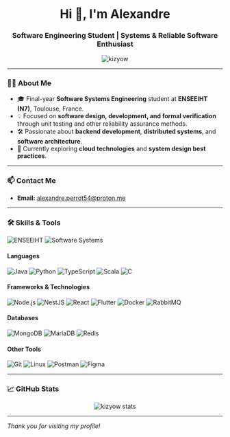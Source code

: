 <h1 align="center">Hi 👋, I'm Alexandre</h1>
<h3 align="center">Software Engineering Student | Systems & Reliable Software Enthusiast</h3>

<p align="center">
  <img src="https://komarev.com/ghpvc/?username=kizyow&label=Profile%20Views&color=0e75b6&style=flat" alt="kizyow" />
</p>

---

### 👨‍💻 About Me

- 🎓 Final-year **Software Systems Engineering** student at **ENSEEIHT (N7)**, Toulouse, France.
- 💡 Focused on **software design, development, and formal verification** through unit testing and other reliability assurance methods.
- 🛠️ Passionate about **backend development**, **distributed systems**, and **software architecture**.
- 🌱 Currently exploring **cloud technologies** and **system design best practices**.

---

### 📫 Contact Me

- **Email:** alexandre.perrot54@proton.me

---

### 🛠️ Skills & Tools

![ENSEEIHT](https://img.shields.io/badge/ENSEEIHT-Toulouse-blue?style=for-the-badge&logo=graduation-cap&logoColor=white)
![Software Systems](https://img.shields.io/badge/Specialization-Software%20Systems-lightgrey?style=for-the-badge)

#### Languages
![Java](https://img.shields.io/badge/Java-ED8B00?style=for-the-badge&logo=java&logoColor=white)
![Python](https://img.shields.io/badge/Python-3776AB?style=for-the-badge&logo=python&logoColor=white)
![TypeScript](https://img.shields.io/badge/TypeScript-3178C6?style=for-the-badge&logo=typescript&logoColor=white)
![Scala](https://img.shields.io/badge/Scala-DC322F?style=for-the-badge&logo=scala&logoColor=white)
![C](https://img.shields.io/badge/C-00599C?style=for-the-badge&logo=c&logoColor=white)

#### Frameworks & Technologies
![Node.js](https://img.shields.io/badge/Node.js-339933?style=for-the-badge&logo=node.js&logoColor=white)
![NestJS](https://img.shields.io/badge/NestJS-E0234E?style=for-the-badge&logo=nestjs&logoColor=white)
![React](https://img.shields.io/badge/React-20232A?style=for-the-badge&logo=react&logoColor=61DAFB)
![Flutter](https://img.shields.io/badge/Flutter-02569B?style=for-the-badge&logo=flutter&logoColor=white)
![Docker](https://img.shields.io/badge/Docker-2496ED?style=for-the-badge&logo=docker&logoColor=white)
![RabbitMQ](https://img.shields.io/badge/RabbitMQ-FF6600?style=for-the-badge&logo=rabbitmq&logoColor=white)

#### Databases
![MongoDB](https://img.shields.io/badge/MongoDB-4EA94B?style=for-the-badge&logo=mongodb&logoColor=white)
![MariaDB](https://img.shields.io/badge/MariaDB-003545?style=for-the-badge&logo=mariadb&logoColor=white)
![Redis](https://img.shields.io/badge/Redis-DC382D?style=for-the-badge&logo=redis&logoColor=white)

#### Other Tools
![Git](https://img.shields.io/badge/Git-F05032?style=for-the-badge&logo=git&logoColor=white)
![Linux](https://img.shields.io/badge/Linux-FCC624?style=for-the-badge&logo=linux&logoColor=black)
![Postman](https://img.shields.io/badge/Postman-FF6C37?style=for-the-badge&logo=postman&logoColor=white)
![Figma](https://img.shields.io/badge/Figma-F24E1E?style=for-the-badge&logo=figma&logoColor=white)

---

### 📈 GitHub Stats

<p align="center">
  <img src="https://github-readme-stats.vercel.app/api?username=kizyow&show_icons=true&theme=radical&locale=en" alt="kizyow stats" />
</p>

---

_Thank you for visiting my profile!_
